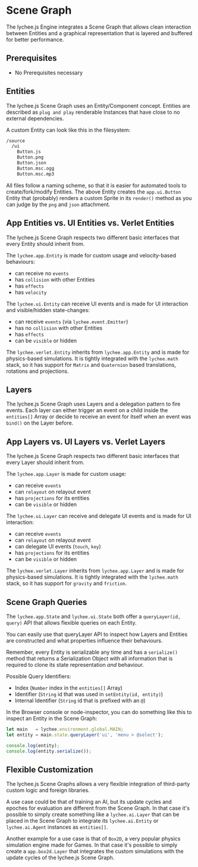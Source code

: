 
# Scene Graph

The lychee.js Engine integrates a Scene Graph that
allows clean interaction between Entities and a
graphical representation that is layered and buffered
for better performance.


## Prerequisites

- No Prerequisites necessary


## Entities

The lychee.js Scene Graph uses an Entity/Component
concept. Entities are described as `plug and play`
renderable Instances that have close to no external
dependencies.

A custom Entity can look like this in the filesystem:

```bash
/source
  /ui
    Button.js
	Button.png
	Button.json
	Button.msc.ogg
	Button.msc.mp3
```

All files follow a naming scheme, so that it is easier
for automated tools to create/fork/modify Entities. The
above Entity creates the `app.ui.Button` Entity that
(probably) renders a custom Sprite in its `render()`
method as you can judge by the `png` and `json`
attachment.


## App Entities vs. UI Entities vs. Verlet Entities

The lychee.js Scene Graph respects two different basic
interfaces that every Entity should inherit from.

The `lychee.app.Entity` is made for custom usage and
velocity-based behaviours:

- can receive no `events`
- has `collision` with other Entities
- has `effects`
- has `velocity`

The `lychee.ui.Entity` can receive UI events and is made for
UI interaction and visible/hidden state-changes:

- can receive `events` (via `lychee.event.Emitter`)
- has no `collision` with other Entities
- has `effects`
- can be `visible` or hidden

The `lychee.verlet.Entity` inherits from `lychee.app.Entity`
and is made for physics-based simulations. It is tightly
integrated with the `lychee.math` stack, so it has support
for `Matrix` and `Quaternion` based translations, rotations
and projections.


## Layers

The lychee.js Scene Graph uses Layers and a delegation
pattern to fire events. Each layer can either trigger an event
on a child inside the `entities[]` Array or decide to receive
an event for itself when an event was `bind()` on the Layer
before.


## App Layers vs. UI Layers vs. Verlet Layers

The lychee.js Scene Graph respects two different basic
interfaces that every Layer should inherit from.

The `lychee.app.Layer` is made for custom usage:

- can receive `events`
- can `relayout` on relayout event
- has `projections` for its entities
- can be `visible` or hidden

The `lychee.ui.Layer` can receive and delegate UI events and
is made for UI interaction:

- can receive `events`
- can `relayout` on relayout event
- can delegate UI events (`touch`, `key`)
- has `projections` for its entities
- can be `visible` or hidden

The `lychee.verlet.Layer` inherits from `lychee.app.Layer`
and is made for physics-based simulations. It is tightly
integrated with the `lychee.math` stack, so it has support
for `gravity` and `friction`.


## Scene Graph Queries

The `lychee.app.State` and `lychee.ui.State` both offer a 
`queryLayer(id, query)` API that allows flexible queries
on each Entity.

You can easily use that queryLayer API to inspect how Layers
and Entities are constructed and what properties influence
their behaviours.

Remember, every Entity is serializable any time and has a
`serialize()` method that returns a Serialization Object
with all information that is required to clone its state
representation _and_ behaviour.

Possible Query Identifiers:

- Index (`Number` index in the `entities[]` Array)
- Identifier (`String` id that was used in `setEntity(id, entity)`)
- Internal Identifier (`String` id that is prefixed with an `@`)

In the Browser console or node-inspector, you can do something
like this to inspect an Entity in the Scene Graph:

```javascript
let main   = lychee.environment.global.MAIN;
let entity = main.state.queryLayer('ui', 'menu > @select');

console.log(entity);
console.log(entity.serialize());
```


## Flexible Customization

The lychee.js Scene Graphs allows a very flexible integration
of third-party custom logic and foreign libraries.

A use case could be that of training an AI, but its update
cycles and epoches for evaluation are different from the Scene
Graph. In that case it's possible to simply create something
like a `lychee.ai.Layer` that can be placed in the Scene Graph
to integrate its `lychee.ai.Entity` or `lychee.ai.Agent`
instances as `entities[]`.

Another example for a use case is that of `Box2D`, a very
popular physics simulation engine made for Games. In that case
it's possible to simply create a `app.box2d.Layer` that
integrates the custom simulations with the update cycles of the
lychee.js Scene Graph.

